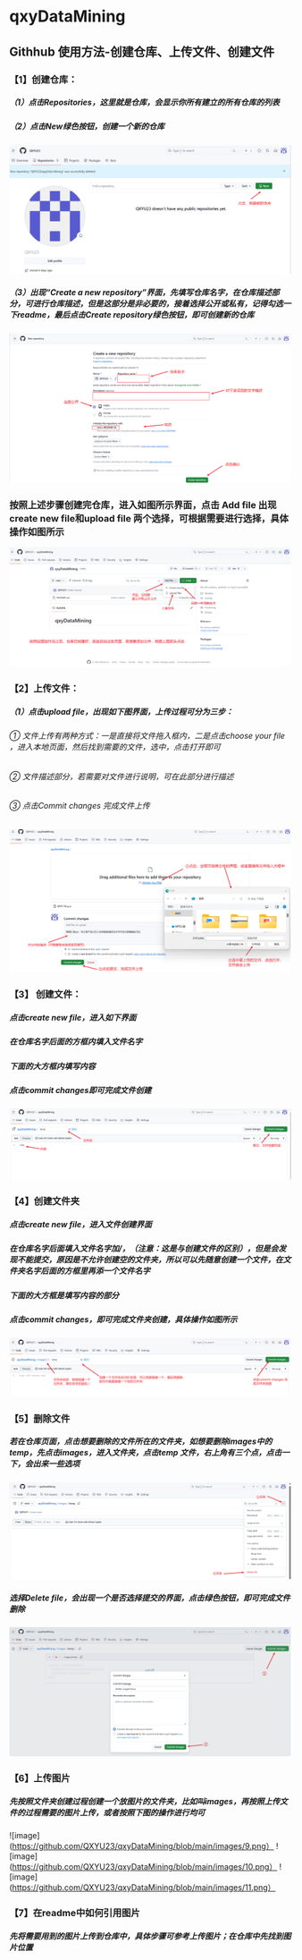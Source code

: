 # qxyDataMining
## Githhub 使用方法-创建仓库、上传文件、创建文件
### 【1】创建仓库：
##### （1）点击Repositories，这里就是仓库，会显示你所有建立的所有仓库的列表
##### （2）点击New绿色按钮，创建一个新的仓库
![image](https://github.com/QXYU23/qxyDataMining/blob/main/images/1.png)
##### （3）出现“Create a new repository”界面，先填写仓库名字，在仓库描述部分，可进行仓库描述，但是这部分是非必要的，接着选择公开或私有，记得勾选一下readme，最后点击Create repository绿色按钮，即可创建新的仓库
![image](https://github.com/QXYU23/qxyDataMining/blob/main/images/2.png)
### 按照上述步骤创建完仓库，进入如图所示界面，点击 Add file 出现create new file和upload file 两个选择，可根据需要进行选择，具体操作如图所示
![image](https://github.com/QXYU23/qxyDataMining/blob/main/images/3.png)
### 【2】上传文件：
##### （1）点击upload file，出现如下图界面，上传过程可分为三步：
######   ① 文件上传有两种方式：一是直接将文件拖入框内，二是点击choose your file ，进入本地页面，然后找到需要的文件，选中，点击打开即可
######   ② 文件描述部分，若需要对文件进行说明，可在此部分进行描述
######   ③ 点击Commit changes 完成文件上传
![image](https://github.com/QXYU23/qxyDataMining/blob/main/images/4%20%20%E4%B8%8A%E4%BC%A0%E6%96%87%E4%BB%B6.png)
### 【3】 创建文件：
##### 点击create new file，进入如下界面
##### 在仓库名字后面的方框内填入文件名字
##### 下面的大方框内填写内容
##### 点击commit changes即可完成文件创建
![image](https://github.com/QXYU23/qxyDataMining/blob/main/images/5%20%20%E5%88%9B%E5%BB%BA%E6%96%87%E4%BB%B6.png)
### 【4】创建文件夹
##### 点击create new file，进入文件创建界面
##### 在仓库名字后面填入文件名字加/，（注意：这是与创建文件的区别），但是会发现不能提交，原因是不允许创建空的文件夹，所以可以先随意创建一个文件，在文件夹名字后面的方框里再添一个文件名字
##### 下面的大方框是填写内容的部分
##### 点击commit changes，即可完成文件夹创建，具体操作如图所示
![image](https://github.com/QXYU23/qxyDataMining/blob/main/images/6%20%E5%88%9B%E5%BB%BA%E6%96%87%E4%BB%B6%E5%A4%B9.png)
### 【5】删除文件
##### 若在仓库页面，点击想要删除的文件所在的文件夹，如想要删除images中的temp，先点击images，进入文件夹，点击temp 文件，右上角有三个点，点击一下，会出来一些选项
![image](https://github.com/QXYU23/qxyDataMining/blob/main/images/7%20%E5%88%A0%E9%99%A4%E6%96%87%E4%BB%B6.png)
##### 选择Delete file，会出现一个是否选择提交的界面，点击绿色按钮，即可完成文件删除
![image](https://github.com/QXYU23/qxyDataMining/blob/main/images/8%20%E5%88%A0%E9%99%A4%E6%96%87%E4%BB%B62.png)
### 【6】上传图片
##### 先按照文件夹创建过程创建一个放图片的文件夹，比如叫images，再按照上传文件的过程需要的图片上传，或者按照下图的操作进行均可
![image](https://github.com/QXYU23/qxyDataMining/blob/main/images/9.png）
![image](https://github.com/QXYU23/qxyDataMining/blob/main/images/10.png）
![image](https://github.com/QXYU23/qxyDataMining/blob/main/images/11.png）
### 【7】在readme中如何引用图片
##### 先将需要用到的图片上传到仓库中，具体步骤可参考上传图片；在仓库中先找到图片位置




